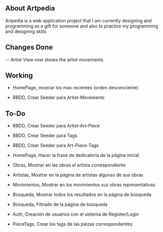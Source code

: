 ## About Artpedia

Artpedia is a web application project that I am currently designing and programming as a gift for someone and also to practice
my programming and designing skills

## Changes Done

-- Artist View now shows the artist movements

## Working

- HomePage, mostrar los mas recientes (orden descenciente)

- BBDD, Crear Seeder para Artist-Movements

## To-Do

- BBDD, Crear Seeder para Artist-Art-Piece
- BBDD, Crear Seeder para Tags
- BBDD, Crear Seeder para Art-Piece-Tags

- HomePage, Hacer la frase de dedicatoría de la página inicial

- Obras, Mostrar en las obras el artista correspondiente

- Artistas, Mostrar en la página de artistas algunas de sus obras

- Movimientos, Mostrar en los movimientos sus obras representativas

- Búsqueda, Mostrar todos los resultados en la página de búsqueda
- Búsqueda, Filtrado de la página de búsqueda

- Auth, Creación de usuarios con el sistema de Register/Login

- PieceTags, Crear los tags de las piezas correspondientes
